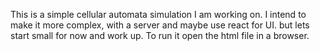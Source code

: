 This is a simple cellular automata simulation I am working on. I intend to make it more complex, with a server and maybe use react for UI. but lets start small for now and work up.
To run it open the html file in a browser.

